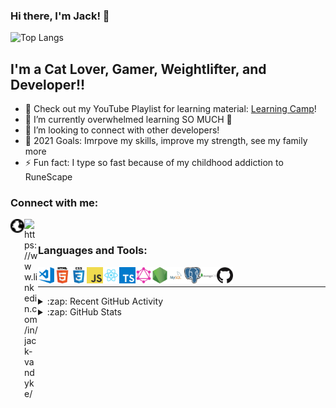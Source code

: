 ### Hi there, I'm Jack! 👋

![Top Langs](https://github-readme-stats.vercel.app/api/top-langs/?username=JackTVanDyke&layout=compact&hide=html)

## I'm a Cat Lover, Gamer, Weightlifter, and Developer!!

- 🔭 Check out my YouTube Playlist for learning material: [Learning Camp][playlist]!
- 🌱 I’m currently overwhelmed learning SO MUCH 🤣
- 👯 I’m looking to connect with other developers!
- 🥅 2021 Goals: Imrpove my skills, improve my strength, see my family more
- ⚡ Fun fact: I type so fast because of my childhood addiction to RuneScape

### Connect with me:

[<img align="left" alt="https://jacktvandyke.github.io/" width="22px" src="https://raw.githubusercontent.com/iconic/open-iconic/master/svg/globe.svg" />][website]
[<img align="left" alt="https://www.linkedin.com/in/jack-vandyke/" width="22px" src="https://cdn.jsdelivr.net/npm/simple-icons@v3/icons/linkedin.svg" />][linkedin]

<br />

### Languages and Tools:

[<img align="left" alt="Visual Studio Code" width="26px" src="https://raw.githubusercontent.com/github/explore/80688e429a7d4ef2fca1e82350fe8e3517d3494d/topics/visual-studio-code/visual-studio-code.png" />][vscode]
[<img align="left" alt="HTML5" width="26px" src="https://raw.githubusercontent.com/github/explore/80688e429a7d4ef2fca1e82350fe8e3517d3494d/topics/html/html.png" />][htmlcssplaylist]
[<img align="left" alt="CSS3" width="26px" src="https://raw.githubusercontent.com/github/explore/80688e429a7d4ef2fca1e82350fe8e3517d3494d/topics/css/css.png" />][cssplaylist]
[<img align="left" alt="JavaScript" width="26px" src="https://raw.githubusercontent.com/github/explore/80688e429a7d4ef2fca1e82350fe8e3517d3494d/topics/javascript/javascript.png" />][jsplaylist]
[<img align="left" alt="React" width="26px" src="https://raw.githubusercontent.com/github/explore/80688e429a7d4ef2fca1e82350fe8e3517d3494d/topics/react/react.png" />][reactplaylist]
[<img align="left" alt="TypeScript" width="26px" src="https://raw.githubusercontent.com/github/explore/80688e429a7d4ef2fca1e82350fe8e3517d3494d/topics/typescript/typescript.png" />][playlist]
[<img align="left" alt="GraphQL" width="26px" src="https://raw.githubusercontent.com/github/explore/80688e429a7d4ef2fca1e82350fe8e3517d3494d/topics/graphql/graphql.png" />][playlist]
[<img align="left" alt="Node.js" width="26px" src="https://raw.githubusercontent.com/github/explore/80688e429a7d4ef2fca1e82350fe8e3517d3494d/topics/nodejs/nodejs.png" />][playlist]
[<img align="left" alt="MySQL" width="26px" src="https://raw.githubusercontent.com/github/explore/80688e429a7d4ef2fca1e82350fe8e3517d3494d/topics/mysql/mysql.png" />][playlist]
[<img align="left" alt="PostgreSQL" width="26px" src="https://raw.githubusercontent.com/github/explore/80688e429a7d4ef2fca1e82350fe8e3517d3494d/topics/postgresql/postgresql.png" />][playlist]
[<img align="left" alt="MongoDB" width="26px" src="https://raw.githubusercontent.com/github/explore/80688e429a7d4ef2fca1e82350fe8e3517d3494d/topics/mongodb/mongodb.png" />][playlist]
[<img align="left" alt="GitHub" width="26px" src="https://raw.githubusercontent.com/github/explore/78df643247d429f6cc873026c0622819ad797942/topics/github/github.png" />][playlist]

<br />

---

<details>
  <summary>:zap: Recent GitHub Activity</summary>
  
<!--START_SECTION:activity-->
  1. 🎉 Commited stuff (waiting for script to work, this is filler)
  2. 🎉 Commited stuff (waiting for script to work, this is filler)
  3. 🎉 Commited stuff (waiting for script to work, this is filler)
  4. 🎉 Commited stuff (waiting for script to work, this is filler)
  5. 🎉 Commited stuff (waiting for script to work, this is filler)
<!--END_SECTION:activity-->

</details>

<details>
  <summary>:zap: GitHub Stats</summary>

  <img align="left" alt="Jack VanDyke's GitHub Stats" src="https://github-readme-stats-jacktvandyke.vercel.app/api?username=JackTVanDyke&theme=react&show_icons=true&hide_border=true" />

</details>

[website]: https://jacktvandyke.github.io/
[linkedin]: https://www.linkedin.com/in/jack-vandyke/
[vscode]: https://www.youtube.com/watch?v=UTQp6mvhb0Y
[htmlcssplaylist]: https://www.youtube.com/watch?v=mU6anWqZJcc&t=1811s
[jsplaylist]: https://www.youtube.com/playlist?list=PLWKjhJtqVAbleDe3_ZA8h3AO2rXar-q2V
[cssplaylist]: https://www.youtube.com/watch?v=1Rs2ND1ryYc&t=65s
[reactplaylist]: https://www.youtube.com/playlist?list=PLWKjhJtqVAbkArDMazoARtNz1aMwNWmvC
[playlist]: https://www.youtube.com/playlist?list=PL6pbsi41KaDD144tdRWKm-6WOufVOgBRl

